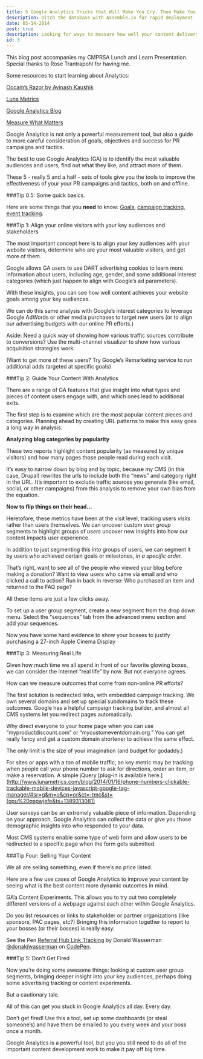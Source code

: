 ```yaml
---
title: 5 Google Analytics Tricks that Will Make You Cry. Then Make You Laugh.
description: Ditch the database with Assemble.io for rapid deployment
date: 03-14-2014
post: true
description: Looking for ways to measure how well your content delivers on bottom-line goals? Here are five easy ways to show value beyond the number of clicks.
id: 5
---
```


This blog post accompanies my CMPRSA Lunch and Learn Presentation. Special thanks to Rose Trantrapohl for having me.

Some resources to start learning about Analytics:

[Occam’s Razor by Avinash Kaushik](http://kaushik.net)

[Luna Metrics](http://www.lunametrics.com/)

[Google Analytics Blog](http://analytics.blogspot.com/)

[Measure What Matters](http://www.amazon.com/Measure-What-Matters-Understanding-Relationships/dp/0470920106)

Google Analytics is not only a powerful measurement tool, but also a guide to more careful consideration of goals, objectives and success for PR campaigns and tactics.

The best to use Google Analytics (GA) is to identify the most valuable audiences and users, find out what they like, and attract more of them.

These 5 - really 5 and a half - sets of tools give you the tools to improve the effectiveness of your your PR campaigns and tactics, both on and offline.

###Tip 0.5: Some quick basics.

Here are some things that you **need** to know: [Goals](http://searchengineland.com/a-beginner%E2%80%99s-guide-to-setting-goals-in-google-analytics-101826), [campaign tracking](https://support.google.com/analytics/answer/1033867?hl=en), [event tracking](https://developers.google.com/analytics/devguides/collection/gajs/eventTrackerGuide).

###Tip 1: Align your online visitors with your key audiences and stakeholders

The most important concept here is to align your key audiences with your website visitors, determine who are your most valuable visitors, and get more of them.

Google allows GA users to use DART advertising cookies to learn more information about users, including age, gender, and some additional interest categories (which just happen to align with Google’s ad parameters).

With these insights, you can see how well content achieves your website goals among your key audiences.

We can do this same analysis with Google’s interest categories to leverage Google AdWords or other media purchases to target new users (or to align our advertising budgets with our online PR efforts.)

Aside: Need a quick way of showing how various traffic sources contribute to conversions? Use the multi-channel visualizer to show how various acquisition strategies work.

(Want to get more of these users? Try Google’s Remarketing service to run additional adds targeted at specific goals)

###Tip 2: Guide Your Content With Analytics

There are a range of GA features that give insight into what types and pieces of content users engage with, and which ones lead to additional exits.

The first step is to examine which are the most popular content pieces and categories. Planning ahead by creating URL patterns to make this easy goes a long way in analysis.

**Analyzing blog categories by popularity**

These two reports highlight content popularity (as measured by unique visitors) and how many pages those people read during each visit.

It’s easy to narrow down by blog and by topic, because my CMS (in this case, Drupal) rewrites the urls to include both the “news” and category right in the URL. It’s important to exclude traffic sources you generate (like email, social, or other campaigns) from this analysis to remove your own bias from the equation.

**Now to flip things on their head…**

Heretofore, these metrics have been at the visit level, tracking users _visits_ rather than users themselves. We can uncover custom _user group_ segments to highlight groups of _users_ uncover new insights into how our content impacts user experience.

In addition to just segmenting this into groups of users, we can segment it by users who achieved certain goals or milestones, _in a specific order._

That’s right, want to see all of the people who viewed your blog before making a donation? Want to view users who came via email and who clicked a call to action? Run in back in reverse: Who purchased an item and returned to the FAQ page?

All these items are just a few clicks away.

To set up a user group segment, create a new segment from the drop down menu. Select the “sequences” tab from the advanced menu section and add your sequences.

Now you have some hard evidence to show your bosses to justify purchasing a 27-inch Apple Cinema Display

###Tip 3: Measuring Real Life

Given how much time we all spend in front of our favorite glowing boxes, we can consider the internet “real life” by now. But not everyone agrees.

How can we measure outcomes that come from non-online PR efforts?

The first solution is redirected links, with embedded campaign tracking. We own several domains and set up special subdomains to track these outcomes. Google has a helpful campaign tracking builder, and almost all CMS systems let you redirect pages automatically.

Why direct everyone to your home page when you can use “myproductdiscount.com” or “mycustomeventdomain.org.” You can get really fancy and get a custom domain shortener to achieve the same effect.

The only limit is the size of your imagination (and budget for godaddy.)

For sites or apps with a ton of mobile traffic, an key metric may be tracking when people call your phone number to ask for directions, order an item, or make a reservation. A simple jQuery [plug-in is available here.](http://www.lunametrics.com/blog/2014/01/16/phone-numbers-clickable-trackable-mobile-devices-javascript-google-tag-manager/#sr=g&m=o&cp=or&ct=-tmc&st=(opu%20qspwjefe&ts=1389313081)

User surveys can be an extremely valuable piece of information. Depending on your approach, Google Analytics can collect the data or give you those demographic insights into _who_ responded to your data.

Most CMS systems enable some type of web form and allow users to be redirected to a specific page when the form gets submitted.

###Tip Four: Selling Your Content

We all are selling something, even if there’s no price listed.

Here are a few use cases of Google Analytics to improve your content by seeing what is the best content more dynamic outcomes in mind.

GA’a Content Experiments. This allows you to try out two completely different versions of a webpage against each other within Google Analytics.

Do you list resources or links to stakeholder or partner organizations (like sponsors, PAC pages, etc?) Bringing this information together to report to your bosses (or their bosses) is really easy.

See the Pen [Referral Hub Link Tracking](http://codepen.io/donaldwasserman/pen/EpLzi) by Donald Wasserman [@donaldwasserman](http://codepen.io/donaldwasserman) on [CodePen](http://codepen.io).

###Tip 5: Don’t Get Fired

Now you’re doing some awesome things: looking at custom user group segments, bringing deeper insight into your key audiences, perhaps doing some advertising tracking or content experiments.

But a cautionary tale.

All of this can get you stuck in Google Analytics all day. Every day.

Don’t get fired! Use this a tool, set up some dashboards (or steal someone’s) and have them be emailed to you every week and your boss once a month.

Google Analytics is a powerful tool, but you you still need to do all of the important content development work to make it pay off big time.

